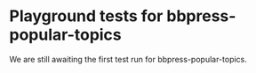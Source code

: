 # Playground tests for bbpress-popular-topics
We are still awaiting the first test run for bbpress-popular-topics.
